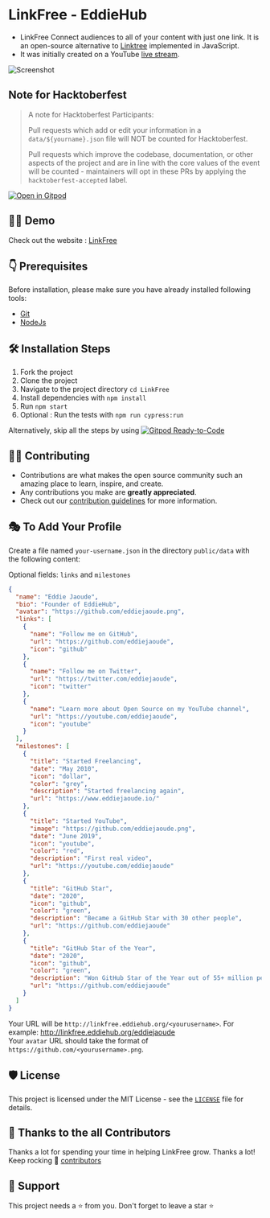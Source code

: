 # LinkFree - EddieHub

+ LinkFree Connect audiences to all of your content with just one link. It is an open-source alternative to [Linktree](https://linktr.ee/) implemented in JavaScript. 
+ It was initially created on a YouTube [live stream](https://www.youtube.com/watch?v=Jorl_vcp-Ew).

![Screenshot](https://user-images.githubusercontent.com/60853067/133296120-dbdb1799-4cca-4708-81ce-05edc65e59c9.png)

## Note for Hacktoberfest
> A note for Hacktoberfest Participants:
> 
> Pull requests which add or edit your information in a `data/${yourname}.json` file will NOT be counted for Hacktoberfest.
>
> Pull requests which improve the codebase, documentation, or other aspects of the project and are in line with the core values
> of the event will be counted - maintainers will opt in these PRs by applying the `hacktoberfest-accepted` label.

[![Open in Gitpod](https://gitpod.io/button/open-in-gitpod.svg)](https://gitpod.io/#https://github.com/EddieHubCommunity/LinkFree)

## 👨‍💻 Demo

Check out the website : [LinkFree](http://linkfree.eddiehub.org/)

## 👇 Prerequisites

Before installation, please make sure you have already installed following tools:

- [Git](https://git-scm.com/downloads)
- [NodeJs](https://nodejs.org/en/download/)

## 🛠️ Installation Steps

1. Fork the project
2. Clone the project
3. Navigate to the project directory `cd LinkFree`
4. Install dependencies with `npm install`
5. Run `npm start`
7. Optional : Run the tests with `npm run cypress:run`

Alternatively, skip all the steps by using [![Gitpod Ready-to-Code](https://img.shields.io/badge/Gitpod-Ready--to--Code-blue?logo=gitpod)](https://gitpod.io/#https://github.com/EddieHubCommunity/LinkFree/)

## 👨‍💻 Contributing

- Contributions are what makes the open source community such an amazing place to learn, inspire, and create. 
- Any contributions you make are **greatly appreciated**.
- Check out our [contribution guidelines](https://github.com/EddieHubCommunity/LinkFree/blob/main/CONTRIBUTING.md) for more information.

## 🎭 To Add Your Profile

Create a file named `your-username.json` in the directory `public/data` with the following content:

Optional fields: `links` and `milestones`

```json
{
  "name": "Eddie Jaoude",
  "bio": "Founder of EddieHub",
  "avatar": "https://github.com/eddiejaoude.png",
  "links": [
    {
      "name": "Follow me on GitHub",
      "url": "https://github.com/eddiejaoude",
      "icon": "github"
    },
    {
      "name": "Follow me on Twitter",
      "url": "https://twitter.com/eddiejaoude",
      "icon": "twitter"
    },
    {
      "name": "Learn more about Open Source on my YouTube channel",
      "url": "https://youtube.com/eddiejaoude",
      "icon": "youtube"
    }
  ],
  "milestones": [
    {
      "title": "Started Freelancing",
      "date": "May 2010",
      "icon": "dollar",
      "color": "grey",
      "description": "Started freelancing again",
      "url": "https://www.eddiejaoude.io/"
    },
    {
      "title": "Started YouTube",
      "image": "https://github.com/eddiejaoude.png",
      "date": "June 2019",
      "icon": "youtube",
      "color": "red",
      "description": "First real video",
      "url": "https://youtube.com/eddiejaoude"
    },
    {
      "title": "GitHub Star",
      "date": "2020",
      "icon": "github",
      "color": "green",
      "description": "Became a GitHub Star with 30 other people",
      "url": "https://github.com/eddiejaoude"
    },
    {
      "title": "GitHub Star of the Year",
      "date": "2020",
      "icon": "github",
      "color": "green",
      "description": "Won GitHub Star of the Year out of 55+ million people",
      "url": "https://github.com/eddiejaoude"
    }
  ]
}
```

Your URL will be `http://linkfree.eddiehub.org/<yourusername>`. For example: <http://linkfree.eddiehub.org/eddiejaoude>\
Your `avatar` URL should take the format of `https://github.com/<yourusername>.png`.

## 🛡️ License

This project is licensed under the MIT License - see the [`LICENSE`](LICENSE) file for details.

## 💪 Thanks to the all Contributors

Thanks a lot for spending your time in helping LinkFree grow. Thanks a lot! Keep rocking 🍻
[contributors](https://github.com/EddieHubCommunity/LinkFree/graphs/contributors)

## 🙏 Support

This project needs a ⭐️ from you. Don't forget to leave a star ⭐️
